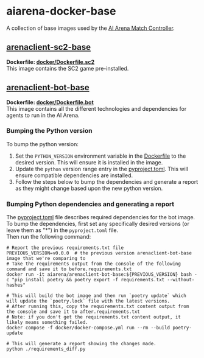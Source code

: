 # aiarena-docker-base

A collection of base images used by the [AI Arena Match Controller](https://github.com/aiarena/sc2-ai-match-controller).

## [arenaclient-sc2-base](https://hub.docker.com/r/aiarena/arenaclient-sc2-base)

**Dockerfile: [docker/Dockerfile.sc2](docker/Dockerfile.sc2)**  
This image contains the SC2 game pre-installed.

## [arenaclient-bot-base](https://hub.docker.com/r/aiarena/arenaclient-bot-base)

**Dockerfile: [docker/Dockerfile.bot](docker/Dockerfile.bot)**  
This image contains all the different technologies and dependencies for agents to run in the AI Arena.

### Bumping the Python version

To bump the python version: 
1. Set the `PYTHON_VERSION` environment variable in the [Dockerfile](docker/Dockerfile.bot) to the desired version. This will ensure it is installed in the image.
2. Update the `python` version range entry in the [pyproject.toml](pyproject.toml). This will ensure compatible dependencies are installed.
3. Follow the steps below to bump the dependencies and generate a report as they might change based upon the new python version.

### Bumping Python dependencies and generating a report

The [pyproject.toml](pyproject.toml) file describes required dependencies for the bot image.  
To bump the dependencies, first set any specifically desired versions (or leave them as "*") in the `pyproject.toml` file.  
Then run the following command:
```
# Report the previous requirements.txt file
PREVIOUS_VERSION=v0.0.0  # the previous version arenaclient-bot-base image that we're comparing to
# Take the requirements output from the console of the following command and save it to before.requirements.txt
docker run -it aiarena/arenaclient-bot-base:${PREVIOUS_VERSION} bash -c "pip install poetry && poetry export -f requirements.txt --without-hashes"

# This will build the bot image and then run `poetry update` which will update the `poetry.lock` file with the latest versions.
# After running this, copy the requirements.txt content output from the console and save it to after.requirements.txt
# Note: if you don't get the requirements.txt content output, it likely means something failed.
docker compose -f docker/docker-compose.yml run --rm --build poetry-update

# This will generate a report showing the changes made.
python ./requirements_diff.py
```